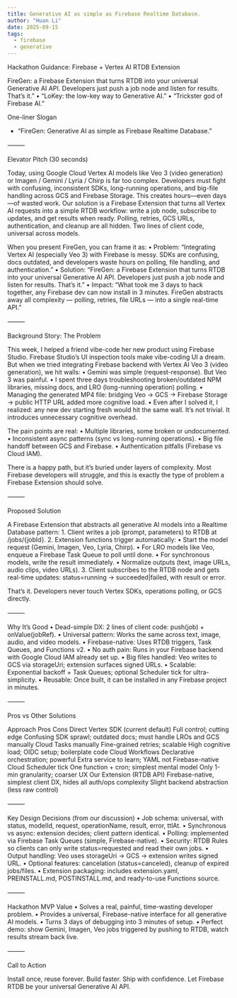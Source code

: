 ```yaml
---
title: Generative AI as simple as Firebase Realtime Database.
author: "Huan Li"
date: 2025-09-15
tags:
  - firebase
  - generative
---
```


Hackathon Guidance: Firebase + Vertex AI RTDB Extension

FireGen: a Firebase Extension that turns RTDB into your universal Generative AI API. Developers just push a job node and listen for results. That’s it.”
	•	“LoKey: the low-key way to Generative AI.”
	•	“Trickster god of Firebase AI.”

One-liner Slogan

- “FireGen: Generative AI as simple as Firebase Realtime Database.”

⸻

Elevator Pitch (30 seconds)

Today, using Google Cloud Vertex AI models like Veo 3 (video generation) or Imagen / Gemini / Lyria / Chirp is far too complex. Developers must fight with confusing, inconsistent SDKs, long-running operations, and big-file handling across GCS and Firebase Storage. This creates hours—even days—of wasted work. Our solution is a Firebase Extension that turns all Vertex AI requests into a simple RTDB workflow: write a job node, subscribe to updates, and get results when ready. Polling, retries, GCS URLs, authentication, and cleanup are all hidden. Two lines of client code, universal across models.

When you present FireGen, you can frame it as:
	•	Problem: “Integrating Vertex AI (especially Veo 3) with Firebase is messy. SDKs are confusing, docs outdated, and developers waste hours on polling, file handling, and authentication.”
	•	Solution: “FireGen: a Firebase Extension that turns RTDB into your universal Generative AI API. Developers just push a job node and listen for results. That’s it.”
	•	Impact: “What took me 3 days to hack together, any Firebase dev can now install in 3 minutes. FireGen abstracts away all complexity — polling, retries, file URLs — into a single real-time API.”

⸻

Background Story: The Problem

This week, I helped a friend vibe-code her new product using Firebase Studio. Firebase Studio’s UI inspection tools make vibe-coding UI a dream. But when we tried integrating Firebase backend with Vertex AI Veo 3 (video generation), we hit walls:
	•	Gemini was simple (request-response). But Veo 3 was painful.
	•	I spent three days troubleshooting broken/outdated NPM libraries, missing docs, and LRO (long-running operation) polling.
	•	Managing the generated MP4 file: bridging Veo → GCS → Firebase Storage → public HTTP URL added more cognitive load.
	•	Even after I solved it, I realized: any new dev starting fresh would hit the same wall. It’s not trivial. It introduces unnecessary cognitive overhead.

The pain points are real:
	•	Multiple libraries, some broken or undocumented.
	•	Inconsistent async patterns (sync vs long-running operations).
	•	Big file handoff between GCS and Firebase.
	•	Authentication pitfalls (Firebase vs Cloud IAM).

There is a happy path, but it’s buried under layers of complexity. Most Firebase developers will struggle, and this is exactly the type of problem a Firebase Extension should solve.

⸻

Proposed Solution

A Firebase Extension that abstracts all generative AI models into a Realtime Database pattern:
	1.	Client writes a job (prompt, parameters) to RTDB at /jobs/{jobId}.
	2.	Extension functions trigger automatically:
	•	Start the model request (Gemini, Imagen, Veo, Lyria, Chirp).
	•	For LRO models like Veo, enqueue a Firebase Task Queue to poll until done.
	•	For synchronous models, write the result immediately.
	•	Normalize outputs (text, image URLs, audio clips, video URLs).
	3.	Client subscribes to the RTDB node and gets real-time updates: status=running → succeeded|failed, with result or error.

That’s it. Developers never touch Vertex SDKs, operations polling, or GCS directly.

⸻

Why It’s Good
	•	Dead-simple DX: 2 lines of client code: push(job) + onValue(jobRef).
	•	Universal pattern: Works the same across text, image, audio, and video models.
	•	Firebase-native: Uses RTDB triggers, Task Queues, and Functions v2.
	•	No auth pain: Runs in your Firebase backend with Google Cloud IAM already set up.
	•	Big files handled: Veo writes to GCS via storageUri; extension surfaces signed URLs.
	•	Scalable: Exponential backoff + Task Queues; optional Scheduler tick for ultra-simplicity.
	•	Reusable: Once built, it can be installed in any Firebase project in minutes.

⸻

Pros vs Other Solutions

Approach	Pros	Cons
Direct Vertex SDK (current default)	Full control; cutting edge	Confusing SDK sprawl; outdated docs; must handle LROs and GCS manually
Cloud Tasks manually	Fine-grained retries; scalable	High cognitive load; OIDC setup; boilerplate code
Cloud Workflows	Declarative orchestration; powerful	Extra service to learn; YAML not Firebase-native
Cloud Scheduler tick	One function + cron; simplest mental model	Only 1-min granularity; coarser UX
Our Extension (RTDB API)	Firebase-native, simplest client DX, hides all auth/ops complexity	Slight backend abstraction (less raw control)


⸻

Key Design Decisions (from our discussion)
	•	Job schema: universal, with status, modelId, request, operationName, result, error, ttlAt.
	•	Synchronous vs async: extension decides; client pattern identical.
	•	Polling: implemented via Firebase Task Queues (simple, Firebase-native).
	•	Security: RTDB Rules so clients can only write status=requested and read their own jobs.
	•	Output handling: Veo uses storageUri → GCS → extension writes signed URL.
	•	Optional features: cancelation (status=canceled), cleanup of expired jobs/files.
	•	Extension packaging: includes extension.yaml, PREINSTALL.md, POSTINSTALL.md, and ready-to-use Functions source.

⸻

Hackathon MVP Value
	•	Solves a real, painful, time-wasting developer problem.
	•	Provides a universal, Firebase-native interface for all generative AI models.
	•	Turns 3 days of debugging into 3 minutes of setup.
	•	Perfect demo: show Gemini, Imagen, Veo jobs triggered by pushing to RTDB, watch results stream back live.

⸻

Call to Action

Install once, reuse forever. Build faster. Ship with confidence. Let Firebase RTDB be your universal Generative AI API.

